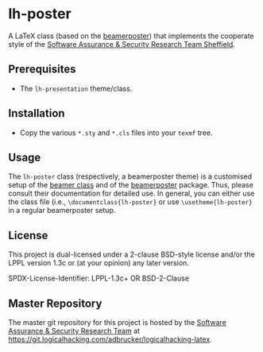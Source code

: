 # lh-poster

A LaTeX class (based on the [beamerposter](https://www.ctan.org/tex-archive/macros/latex/contrib/beamerposter))
that implements the cooperate style of the
[Software Assurance & Security Research Team Sheffield](https://logialhacking.com).

## Prerequisites 

* The `lh-presentation` theme/class.

## Installation 

* Copy the various `*.sty` and `*.cls` files into your `texmf` tree. 

## Usage

The `lh-poster` class (respectively, a beamerposter theme) is a
customised setup of the [beamer class](https://www.ctan.org/pkg/beamer) and  of the 
[beamerposter](https://www.ctan.org/tex-archive/macros/latex/contrib/beamerposter) package. 
Thus, please consult their documentation for detailed use. In general, you 
can either use the class file (i.e., `\documentclass{lh-poster}` or use
`\usetheme{lh-poster}` in a regular beamerposter setup.

## License

This project is dual-licensed under a 2-clause BSD-style license and/or 
the LPPL version 1.3c or (at your opinion) any later version. 

SPDX-License-Identifier: LPPL-1.3c+ OR BSD-2-Clause

## Master Repository

The master git repository for this project is hosted by the [Software
Assurance & Security Research Team](https://logicalhacking.com) at
<https://git.logicalhacking.com/adbrucker/logicalhacking-latex>.
